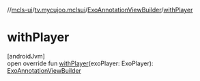 //[mcls-ui](../../../index.md)/[tv.mycujoo.mclsui](../index.md)/[ExoAnnotationViewBuilder](index.md)/[withPlayer](with-player.md)

# withPlayer

[androidJvm]\
open override fun [withPlayer](with-player.md)(exoPlayer: ExoPlayer): [ExoAnnotationViewBuilder](index.md)
